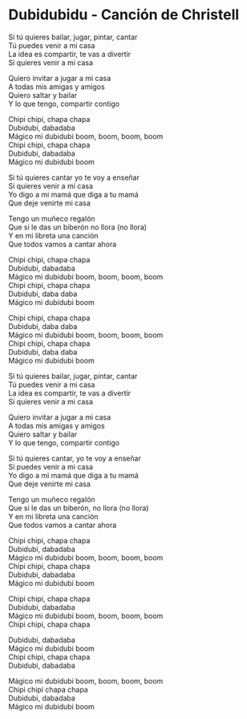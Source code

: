 # Dubidubidu - Canción de Christell


Si tú quieres bailar, jugar, pintar, cantar <br>
Tú puedes venir a mi casa <br>
La idea es compartir, te vas a divertir <br>
Si quieres venir a mi casa <br>


Quiero invitar a jugar a mi casa <br>
A todas mis amigas y amigos <br>
Quiero saltar y bailar <br>
Y lo que tengo, compartir contigo <br>


Chipi chipi, chapa chapa <br>
Dubidubi, dabadaba <br>
Mágico mi dubidubi boom, boom, boom, boom <br>
Chipi chipi, chapa chapa <br>
Dubidubi, dabadaba <br>
Mágico mi dubidubi boom <br>


Si tú quieres cantar yo te voy a enseñar <br>
Si quieres venir a mi casa <br>
Yo digo a mi mamá que diga a tu mamá <br>
Que deje venirte mi casa <br>


Tengo un muñeco regalón <br>
Que si le das un biberón no llora (no llora) <br>
Y en mi libreta una canción <br>
Que todos vamos a cantar ahora <br>


Chipi chipi, chapa chapa <br>
Dubidubi, dabadaba <br>
Mágico mi dubidubi boom, boom, boom, boom <br>
Chipi chipi, chapa chapa <br>
Dubidubi, daba daba <br>
Mágico mi dubidubi boom <br>


Chipi chipi, chapa chapa <br>
Dubidubi, daba daba <br>
Mágico mi dubidubi boom, boom, boom, boom <br>
Chipi chipi, chapa chapa <br>
Dubidubi, daba daba <br>
Mágico mi dubidubi boom <br>


Si tú quieres bailar, jugar, pintar, cantar <br>
Tú puedes venir a mi casa <br>
La idea es compartir, te vas a divertir <br>
Si quieres venir a mi casa <br>


Quiero invitar a jugar a mi casa <br>
A todas mis amigas y amigos <br>
Quiero saltar y bailar <br>
Y lo que tengo, compartir contigo <br>


Si tú quieres cantar, yo te voy a enseñar <br>
Si puedes venir a mi casa <br>
Yo digo a mi mamá que diga a tu mamá <br>
Que deje venirte mi casa <br>


Tengo un muñeco regalón <br>
Que si le das un biberón, no llora (no llora) <br>
Y en mi libreta una canción <br>
Que todos vamos a cantar ahora <br>


Chipi chipi, chapa chapa <br>
Dubidubi, dabadaba <br>
Mágico mi dubidubi boom, boom, boom, boom <br>
Chipi chipi, chapa chapa <br>
Dubidubi, dabadaba <br>
Mágico mi dubidubi boom <br>


Chipi chipi, chapa chapa <br>
Dubidubi, dabadaba <br>
Mágico mi dubidubi boom, boom, boom, boom <br>
Chipi chipi, chapa chapa <br>


Dubidubi, dabadaba <br>
Mágico mi dubidubi boom <br>
Chipi chipi, chapa chapa <br>
Dubidubi, dabadaba <br>


Mágico mi dubidubi boom, boom, boom, boom <br>
Chipi chipi chapa chapa <br>
Dubidubi, dabadaba <br>
Mágico mi dubidubi boom <br>